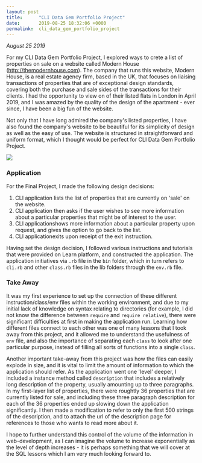 ```yaml
---
layout: post
title:      "CLI Data Gem Portfolio Project"
date:       2019-08-25 18:32:06 +0000
permalink:  cli_data_gem_portfolio_project
---
```



*August 25 2019*

For my CLI Data Gem Portfolio Project, I explored ways to crete a list of properties on sale on a website called Modern House (http://themodernhouse.com). The company that runs this website, Modern House, is a real estate agency firm, based in the UK, that focuses on liaising transactions of properties that are of exceptional design standards, covering both the purchase and sale sides of the transactions for their clients. I had the opportunity to view on of their listed flats in London in April 2019, and I was amazed by the quality of the design of the apartment - ever since, I have been a big fun of the website.

Not only that I have long admired the company's listed properties, I have also found the company's website to be beautiful for its simplicity of design as well as the easy of use. The website is structured in straightforward and uniform format, which I thought would be perfect for CLI Data Gem Portfolio Project.

![](https://assets.themodernhouse.com/wp-content/uploads/2019/06/Chepstow-Road-London-W2-28-950x633.jpg)

### Application

For the Final Project, I made the following design decisions:

1. CLI application lists the list of properties that are currently on 'sale' on the website.
2. CLI application then asks if the user wishes to see more information about a particular properties that might be of interest to the user.
3. CLI applicationshows more information about a particular property upon request, and gives the option to go back to the list.
4. CLI applicationexits upon receipt of the exit instruction.

Having set the design decision, I followed various instructions and tutorials that were provided on Learn platform, and constructed the application. The application initiatives via `.rb` file in the `bin` folder, which in turn refers to `cli.rb` and other `class.rb` files in the lib folders through the `env.rb` file.

### Take Away

It was my first experience to set up the connection of these different instruction/class/env files within the working environment, and due to my initial lack of knowledge on syntax relating to directories (for example, I did not know the difference between `require` and `require relative`), there were significant difficulties at first in making the application run. Learning how different files connect to each other was one of many lessons that I took away from this project, and it allowed me to understand the usefulness of `env` file, and also the importance of separating each `class` to look after one particular purpose, instead of filling all sorts of functions into a single `class`.

Another important take-away from this project was how the files can easily explode in size, and it is vital to limit the amount of information to which the application should refer. As the application went one 'level' deeper, I included a instance method called `description` that includes a relatively long description of the property, usually amounting up to three paragraphs. In my first-layer list of properties, there were roughtly 36 properties that are currently listed for sale, and including these three paragraph description for each of the 36 properties ended up slowing down the application significantly. I then made a modification to refer to only the first 500 strings of the description, and to attach the url of the description page for references to those who wants to read more about it.

I hope to further understand this control of the volume of the information in web-development, as I can imagine the volume to increase exponentially as the level of depth increases - it is perhaps something that we will cover at the SQL lessons which I am very much looking forward to.

